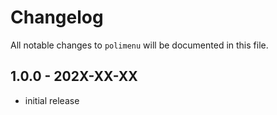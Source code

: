 # Changelog

All notable changes to `polimenu` will be documented in this file.

## 1.0.0 - 202X-XX-XX

- initial release
